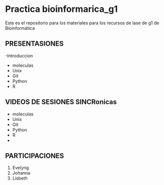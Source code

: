 # Practica bioinformarica_g1
Este es el repositorio para los materiales para los recursos de lase de g1 de Bioinformática

## PRESENTASIONES 


-Introduccion

- moleculas 
- Unix 
- Git 
- Python
- R

## VIDEOS DE SESIONES SINCRonicas


-  moleculas 
- Unix 
- Git 
- Python
- R
- 
## PARTICIPACIONES

1. Evelyng 
2. Johanna
3. Lisbeth 
